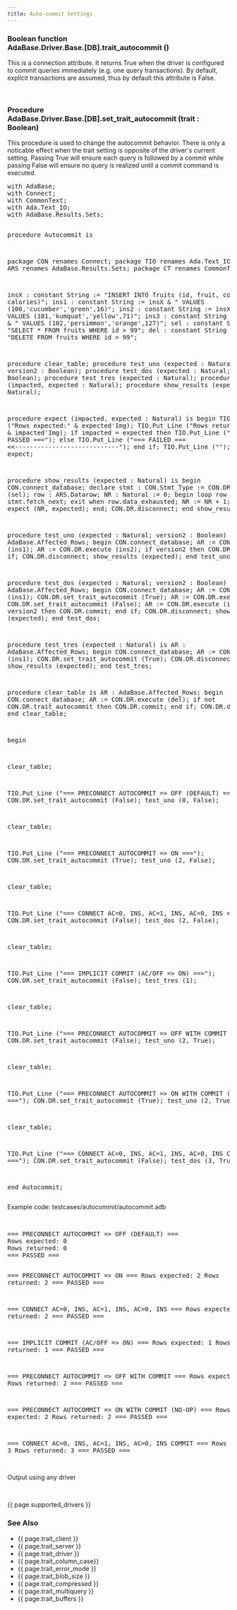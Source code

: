 ```yaml
---
title: Auto-commit Settings
---
```


<div class="leftside">
<h3>Boolean function<br/>
AdaBase.Driver.Base.[DB].trait_autocommit ()</h3>
<p>This is a connection attribute.  It returns True when the driver is
configured to commit queries immediately (e.g. one query transactions).
By default, explicit transactions are assumed, thus by default this
attribute is False.</p>
<br/>
<h3>Procedure<br/>
AdaBase.Driver.Base.[DB].set_trait_autocommit (trait : Boolean)</h3>
<p>This procedure is used to change the autocommit behavior.  There is
only a noticable effect when the trait setting is opposite of the
driver's current setting.  Passing True will ensure each query is
followed by a commit while passing False will ensure no query is
realized until a commit command is executed.</p>
<pre class="code">
with AdaBase;
with Connect;
with CommonText;
with Ada.Text_IO;
with AdaBase.Results.Sets;

procedure Autocommit is

   package CON renames Connect;
   package TIO renames Ada.Text_IO;
   package ARS renames AdaBase.Results.Sets;
   package CT  renames CommonText;

   insX : constant String := "INSERT INTO fruits (id, fruit, color, calories)";
   ins1 : constant String := insX & " VALUES (100,'cucumber','green',16)";
   ins2 : constant String := insX & " VALUES (101,'kumquat','yellow',71)";
   ins3 : constant String := insX & " VALUES (102,'persimmon','orange',127)";
   sel  : constant String := "SELECT * FROM fruits WHERE id > 99";
   del  : constant String := "DELETE FROM fruits WHERE id > 99";

   procedure clear_table;
   procedure test_uno (expected : Natural; version2 : Boolean);
   procedure test_dos (expected : Natural; version2 : Boolean);
   procedure test_tres (expected : Natural);
   procedure expect (impacted, expected : Natural);
   procedure show_results (expected : Natural);

   procedure expect (impacted, expected : Natural) is
   begin
      TIO.Put_Line ("Rows expected:" & expected'Img);
      TIO.Put_Line ("Rows returned:" & impacted'Img);
      if impacted = expected then
         TIO.Put_Line ("=== PASSED ===");
      else
         TIO.Put_Line ("=== FAILED ===   <<----------------------------");
      end if;
      TIO.Put_Line ("");
   end expect;

   procedure show_results (expected : Natural) is
   begin
      CON.connect_database;
      declare
         stmt : CON.Stmt_Type := CON.DR.query (sel);
         row  : ARS.Datarow;
         NR   : Natural := 0;
      begin
         loop
            row := stmt.fetch_next;
            exit when row.data_exhausted;
            NR := NR + 1;
         end loop;
         expect (NR, expected);
      end;
      CON.DR.disconnect;
   end show_results;

   procedure test_uno (expected : Natural; version2 : Boolean) is
      AR : AdaBase.Affected_Rows;
   begin
      CON.connect_database;
      AR := CON.DR.execute (ins1);
      AR := CON.DR.execute (ins2);
      if version2 then
         CON.DR.commit;
      end if;
      CON.DR.disconnect;
      show_results (expected);
   end test_uno;

   procedure test_dos (expected : Natural; version2 : Boolean)
   is
      AR : AdaBase.Affected_Rows;
   begin
      CON.connect_database;
      AR := CON.DR.execute (ins1);
      CON.DR.set_trait_autocommit (True);
      AR := CON.DR.execute (ins2);
      CON.DR.set_trait_autocommit (False);
      AR := CON.DR.execute (ins3);
      if version2 then
         CON.DR.commit;
      end if;
      CON.DR.disconnect;
      show_results (expected);
   end test_dos;

   procedure test_tres (expected : Natural)
   is
      AR : AdaBase.Affected_Rows;
   begin
      CON.connect_database;
      AR := CON.DR.execute (ins1);
      CON.DR.set_trait_autocommit (True);
      CON.DR.disconnect;
      show_results (expected);
   end test_tres;

   procedure clear_table
   is
      AR : AdaBase.Affected_Rows;
   begin
      CON.connect_database;
      AR := CON.DR.execute (del);
      if not CON.DR.trait_autocommit then
         CON.DR.commit;
      end if;
      CON.DR.disconnect;
   end clear_table;

begin

   clear_table;

   TIO.Put_Line ("=== PRECONNECT AUTOCOMMIT => OFF (DEFAULT) ===");
   CON.DR.set_trait_autocommit (False);
   test_uno (0, False);

   clear_table;

   TIO.Put_Line ("=== PRECONNECT AUTOCOMMIT => ON ===");
   CON.DR.set_trait_autocommit (True);
   test_uno (2, False);

   clear_table;

   TIO.Put_Line ("=== CONNECT AC=0, INS, AC=1, INS, AC=0, INS ===");
   CON.DR.set_trait_autocommit (False);
   test_dos (2, False);

   clear_table;

   TIO.Put_Line ("=== IMPLICIT COMMIT (AC/OFF => ON) ===");
   CON.DR.set_trait_autocommit (False);
   test_tres (1);

   clear_table;

   TIO.Put_Line ("=== PRECONNECT AUTOCOMMIT => OFF WITH COMMIT ===");
   CON.DR.set_trait_autocommit (False);
   test_uno (2, True);

   clear_table;

   TIO.Put_Line ("=== PRECONNECT AUTOCOMMIT => ON WITH COMMIT (NO-OP) ===");
   CON.DR.set_trait_autocommit (True);
   test_uno (2, True);

   clear_table;

   TIO.Put_Line ("=== CONNECT AC=0, INS, AC=1, INS, AC=0, INS COMMIT ===");
   CON.DR.set_trait_autocommit (False);
   test_dos (3, True);

end Autocommit;
</pre>
<p class="caption">Example code: testcases/autocommit/autocommit.adb</p>
<br/>
<pre class="output">
=== PRECONNECT AUTOCOMMIT => OFF (DEFAULT) ===
Rows expected: 0
Rows returned: 0
=== PASSED ===

=== PRECONNECT AUTOCOMMIT => ON ===
Rows expected: 2
Rows returned: 2
=== PASSED ===

=== CONNECT AC=0, INS, AC=1, INS, AC=0, INS ===
Rows expected: 2
Rows returned: 2
=== PASSED ===

=== IMPLICIT COMMIT (AC/OFF => ON) ===
Rows expected: 1
Rows returned: 1
=== PASSED ===

=== PRECONNECT AUTOCOMMIT => OFF WITH COMMIT ===
Rows expected: 2
Rows returned: 2
=== PASSED ===

=== PRECONNECT AUTOCOMMIT => ON WITH COMMIT (NO-OP) ===
Rows expected: 2
Rows returned: 2
=== PASSED ===

=== CONNECT AC=0, INS, AC=1, INS, AC=0, INS COMMIT ===
Rows expected: 3
Rows returned: 3
=== PASSED ===

</pre>
<p class="caption">Output using any driver</p>
<br/>
<p>{{ page.supported_drivers }}</p>
</div>
<div class="sidenav">
  <h3>See Also</h3>
  <ul>
    <li>{{ page.trait_client }}</li>
    <li>{{ page.trait_server }}</li>
    <li>{{ page.trait_driver }}</li>
    <li>{{ page.trait_column_case}}</li>
    <li>{{ page.trait_error_mode }}</li>
    <li>{{ page.trait_blob_size }}</li>
    <li>{{ page.trait_compressed }}</li>
    <li>{{ page.trait_multiquery }}</li>
    <li>{{ page.trait_buffers }}</li>
  </ul>
</div>
